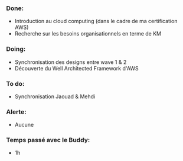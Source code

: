 
### Done:
- Introduction au cloud computing (dans le cadre de ma certification AWS)
- Recherche sur les besoins organisationnels en terme de KM

### Doing:
- Synchronisation des designs entre wave 1 & 2
- Découverte du Well Architected Framework d'AWS

### To do:
- Synchronisation Jaouad & Mehdi

### Alerte:
- Aucune

### Temps passé avec le Buddy:
- 1h 